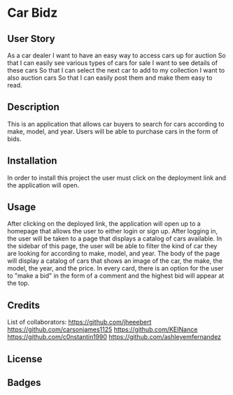 # Car Bidz
## User Story
As a car dealer 
I want to have an easy way to access cars up for auction
So that I can easily see various types of cars for sale
I want to see details of these cars
So that I can select the next car to add to my collection
I want to also auction cars
So that I can easily post them and make them easy to read.


## Description

This is an application that allows car buyers to search for cars according to make, model, and year. Users will be able to purchase cars in the form of bids.

## Installation

In order to install this project the user must click on the deployment link and the application will open.

## Usage

After clicking on the deployed link, the application will open up to a homepage that allows the user to either login or sign up. After logging in, the user will be taken to a page that displays a catalog of cars available. In the sidebar of this page, the user will be able to filter the kind of car they are looking for according to make, model, and year. The body of the page will display a catalog of cars that shows an image of the car, the make, the model, the year, and the price. In every card, there is an option for the user to "make a bid" in the form of a comment and the highest bid will appear at the top.

## Credits
List of collaborators:
https://github.com/jheeebert
https://github.com/carsonjames1125
https://github.com/KEINance
https://github.com/c0nstantin1990
https://github.com/ashleyemfernandez

## License

## Badges
